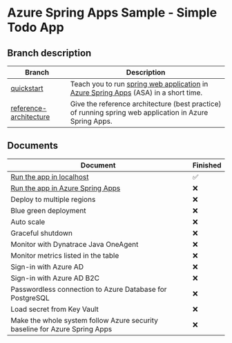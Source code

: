 # Azure Spring Apps Sample - Simple Todo App

## Branch description

| Branch                                                                                                                       | Description                                                                                                                                                                               |
|------------------------------------------------------------------------------------------------------------------------------|-------------------------------------------------------------------------------------------------------------------------------------------------------------------------------------------|
| [quickstart](https://github.com/Azure-Samples/ASA-Samples-Web-Application/blob/quickstart/README.md)                         | Teach you to run [spring web application](https://spring.io/web-applications) in [Azure Spring Apps](https://learn.microsoft.com/en-us/azure/spring-apps/overview) (ASA) in a short time. |
| [reference-architecture](https://github.com/Azure-Samples/ASA-Samples-Web-Application/blob/reference-architecture/README.md) | Give the reference architecture (best practice) of running spring web application in Azure Spring Apps.                                                                                   |

## Documents

| Document                                                                       | Finished           |
|--------------------------------------------------------------------------------|--------------------|
| [Run the app in localhost](./docs/Run-the-app-in-localhost.md)                 | :white_check_mark: |
| [Run the app in Azure Spring Apps](./docs/Run-the-app-in-Azure-Spring-Apps.md) | :x:                |
| Deploy to multiple regions                                                     | :x:                |
| Blue green deployment                                                          | :x:                |
| Auto scale                                                                     | :x:                |
| Graceful shutdown                                                              | :x:                |
| Monitor with Dynatrace Java OneAgent                                           | :x:                |
| Monitor metrics listed in the table                                            | :x:                |
| Sign-in with Azure AD                                                          | :x:                |
| Sign-in with Azure AD B2C                                                      | :x:                |
| Passwordless connection to Azure Database for PostgreSQL                       | :x:                |
| Load secret from Key Vault                                                     | :x:                |
| Make the whole system follow Azure security baseline for Azure Spring Apps     | :x:                |
